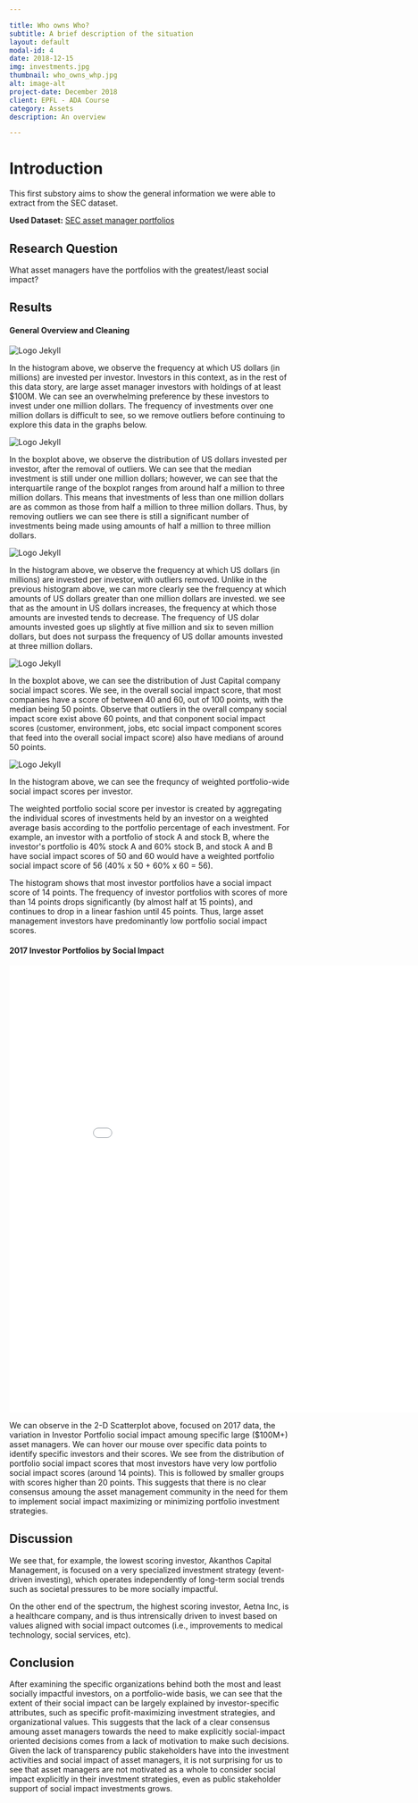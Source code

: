 ```yaml
---

title: Who owns Who? 
subtitle: A brief description of the situation
layout: default
modal-id: 4
date: 2018-12-15
img: investments.jpg
thumbnail: who_owns_whp.jpg
alt: image-alt
project-date: December 2018
client: EPFL - ADA Course
category: Assets
description: An overview 

---
```


# Introduction
This first substory aims to show the general information we were able to extract from the SEC dataset.

**Used Dataset:** [SEC asset manager portfolios](https://www.sec.gov/cgi-bin/browse-edgar?company=&CIK=&type=13F&owner=include&count=40&action=getcurrent)


## Research Question
What asset managers have the portfolios with the greatest/least social impact?

## Results 

#### General Overview and Cleaning


![Logo Jekyll]({{site.baseurl}}/img/portfolio/a.png)

In the histogram above, we observe the frequency at which US dollars (in millions) are invested per investor. Investors in this context, as in the rest of this data story, are large asset manager investors with holdings of at least $100M. We can see an overwhelming preference by these investors to invest under one million dollars. The frequency of investments over one million dollars is difficult to see, so we remove outliers before continuing to explore this data in the graphs below. 

![Logo Jekyll]({{site.baseurl}}/img/portfolio/b.png)

In the boxplot above, we observe the distribution of US dollars invested per investor, after the removal of outliers. We can see that the median investment is still under one million dollars; however, we can see that the interquartile range of the boxplot ranges from around half a million to three million dollars. This means that  investments of less than one million dollars are as common as those from half a million to three million dollars. Thus, by removing outliers we can see there is still a significant number of investments being made using amounts of half a million to three million dollars.

![Logo Jekyll]({{site.baseurl}}/img/portfolio/c.png)

In the histogram above, we observe the frequency at which US dollars (in millions) are invested per investor, with outliers removed. Unlike in the previous histogram above, we can more clearly see the frequency at which amounts of US dollars greater than one million dollars are invested. we see that as the amount in US dollars increases, the frequency at which those amounts are invested tends to decrease. The frequency of US dolar amounts invested goes up slightly at five million and six to seven million dollars, but does not surpass the frequency of US dollar amounts invested at three million dollars.  

![Logo Jekyll]({{site.baseurl}}/img/portfolio/d.png)

In the boxplot above, we can see the distribution of Just Capital company social impact scores. We see, in the overall social impact score, that most companies have a score of between 40 and 60, out of 100 points, with the median being 50 points. Observe that outliers in the overall company social impact score exist above 60 points, and that conponent social impact scores (customer, environment, jobs, etc social impact component scores that feed into the overall social impact score) also have medians of around 50 points. 

![Logo Jekyll]({{site.baseurl}}/img/portfolio/e.png)

In the histogram above, we can see the frequncy of weighted portfolio-wide social impact scores per investor. 

The weighted portfolio social score per investor is created by aggregating the individual scores of investments held by an investor on a weighted average basis according to the portfolio percentage of each investment. For example, an investor with a portfolio of stock A and stock B, where the investor's portfolio is 40% stock A and 60% stock B, and stock A and B have social impact scores of 50 and 60 would have a weighted portfolio social impact score of 56 (40% x 50 + 60% x 60 = 56). 

The histogram shows that most investor portfolios have a social impact score of 14 points. The frequency of investor portfolios with scores of more than 14 points drops significantly (by almost half at 15 points), and continues to drop in a linear fashion until 45 points. Thus, large asset management investors have predominantly low portfolio social impact scores. 


#### 2017 Investor Portfolios by Social Impact

<iframe width="900" height="800" frameborder="0" scrolling="no" src="//plot.ly/~mike.jiao/10.embed"></iframe>

We can observe in the 2-D Scatterplot above, focused on 2017 data, the variation in Investor Portfolio social impact amoung specific large ($100M+) asset managers. We can hover our mouse over specific data points to identify specific investors and their scores. We see from the distribution of portfolio social impact scores that  most investors have very low portfolio social impact scores (around 14 points). This is followed by smaller groups with scores higher than 20 points. This suggests that there is no clear consensus amoung the asset management community in the need for them to implement social impact maximizing or minimizing portfolio investment strategies. 

## Discussion 
We see that, for example, the lowest scoring investor, Akanthos Capital Management, is focused on a very specialized investment strategy (event-driven investing), which operates independently of long-term social trends such as societal pressures to be more socially impactful. 

On the other end of the spectrum, the highest scoring investor, Aetna Inc, is a healthcare company, and is thus intrensically driven to invest based on values aligned with social impact outcomes (i.e., improvements to medical technology, social services, etc).

## Conclusion

After examining the specific organizations behind both the most and least socially impactful investors, on a portfolio-wide basis, we can see that the extent of their social impact can be largely explained by investor-specific attributes, such as specific profit-maximizing investment strategies, and organizational values. This suggests that the lack of a clear consensus amoung asset managers towards the need to make explicitly social-impact oriented decisions comes from a lack of motivation to make such decisions. Given the lack of transparency public stakeholders have into the investment activities and social impact of asset managers, it is not surprising for us to see that asset managers are not motivated as a whole to consider social impact explicitly in their investment strategies, even as public stakeholder support of social impact investments grows.
